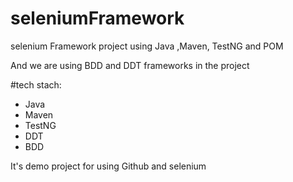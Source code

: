 # seleniumFramework
selenium Framework project using Java ,Maven, TestNG and POM

And we are using BDD and DDT frameworks in the project


#tech stach:

- Java
- Maven
- TestNG
- DDT
- BDD

It's demo project for using Github and selenium
